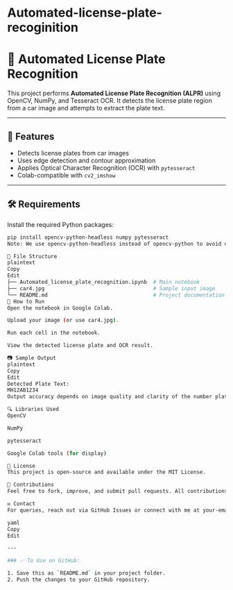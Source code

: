 # Automated-license-plate-recoginition
# 🚗 Automated License Plate Recognition

This project performs **Automated License Plate Recognition (ALPR)** using OpenCV, NumPy, and Tesseract OCR. It detects the license plate region from a car image and attempts to extract the plate text.

---

## 📌 Features

- Detects license plates from car images
- Uses edge detection and contour approximation
- Applies Optical Character Recognition (OCR) with `pytesseract`
- Colab-compatible with `cv2_imshow`

---

## 🛠️ Requirements

Install the required Python packages:

```bash
pip install opencv-python-headless numpy pytesseract
Note: We use opencv-python-headless instead of opencv-python to avoid display issues in headless environments like Google Colab.

📂 File Structure
plaintext
Copy
Edit
├── Automated_license_plate_recognition.ipynb  # Main notebook
├── car4.jpg                                   # Sample input image
└── README.md                                  # Project documentation
🚀 How to Run
Open the notebook in Google Colab.

Upload your image (or use car4.jpg).

Run each cell in the notebook.

View the detected license plate and OCR result.

📷 Sample Output
plaintext
Copy
Edit
Detected Plate Text:
MH12AB1234
Output accuracy depends on image quality and clarity of the number plate.

🔍 Libraries Used
OpenCV

NumPy

pytesseract

Google Colab tools (for display)

📘 License
This project is open-source and available under the MIT License.

🤝 Contributions
Feel free to fork, improve, and submit pull requests. All contributions are welcome!

✉️ Contact
For queries, reach out via GitHub Issues or connect with me at your-email@example.com

yaml
Copy
Edit

---

### ✅ To Use on GitHub:

1. Save this as `README.md` in your project folder.
2. Push the changes to your GitHub repository.
